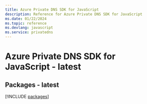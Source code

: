 ```yaml
---
title: Azure Private DNS SDK for JavaScript
description: Reference for Azure Private DNS SDK for JavaScript
ms.date: 01/22/2024
ms.topic: reference
ms.devlang: javascript
ms.service: privatedns
---
```

# Azure Private DNS SDK for JavaScript - latest
## Packages - latest
[!INCLUDE [packages](private-dns-index.md)]